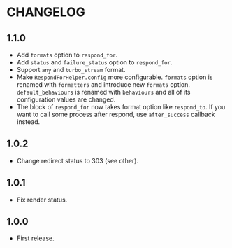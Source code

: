 # CHANGELOG

## 1.1.0

* Add `formats` option to `respond_for`.
* Add `status` and `failure_status` option to `respond_for`.
* Support `any` and `turbo_stream` format.
* Make `RespondForHelper.config` more configurable.
`formats` option is renamed with `formatters` and introduce new `formats` option.
`default_behaviours` is renamed with `behaviours` and all of its configuration values are changed.
* The block of `respond_for` now takes format option like `respond_to`.
If you want to call some process after respond, use `after_success` callback instead.

## 1.0.2

* Change redirect status to 303 (see other).

## 1.0.1

* Fix render status.

## 1.0.0

* First release.

